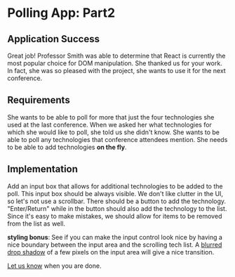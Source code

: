# Polling App: Part2

## Application Success

Great job! Professor Smith was able to determine that React is currently the most popular choice for DOM manipulation. She thanked us for your work. In fact, she was so pleased with the project, she wants to use it for the next conference.

## Requirements

She wants to be able to poll for more that just the four technologies she used at the last conference. When we asked her what technologies for which she would like to poll, she told us she didn't know. She wants to be able to poll any technologies that conference attendees mention. She needs to be able to add technologies **on the fly**.

## Implementation

Add an input box that allows for additional technologies to be added to the poll. This input box should be always visible. We don't like clutter in the UI, so let's not use a scrollbar. There should be a button to add the technology. "Enter/Return" while in the button should also add the technology to the list. Since it's easy to make mistakes, we should allow for items to be removed from the list as well.

**styling bonus**:
See if you can make the input control look nice by having a nice boundary between the input area and the scrolling tech list. A [blurred drop shadow](https://www.w3schools.com/css/css3_shadows.asp) of a few pixels on the input area will give a nice transition.

[Let us know](https://github.com/un-loop/PollProject/blob/master/PART3.md) when you are done.
